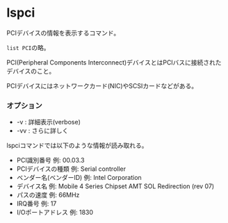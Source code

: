 # lspci

PCIデバイスの情報を表示するコマンド。

`list PCI`の略。

PCI(Peripheral Components Interconnect)デバイスとはPCIバスに接続されたデバイスのこと。

PCIデバイスにはネットワークカード(NIC)やSCSIカードなどがある。

### オプション

- -v : 詳細表示(verbose)
- -vv : さらに詳しく

lspciコマンドでは以下のような情報が読み取れる。

- PCI識別番号 例: 00.03.3
- PCIデバイスの種類 例: Serial controller
- ベンダー名(ベンダーID) 例: Intel Corporation
- デバイス名 例: Mobile 4 Series Chipset AMT SOL Redirection (rev 07)
- パスの速度 例: 66MHz
- IRQ番号 例: 17
- I/Oポートアドレス 例: 1830

